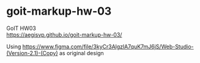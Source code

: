 # goit-markup-hw-03
GoIT HW03
<br>
https://aegisvp.github.io/goit-markup-hw-03/

Using
https://www.figma.com/file/3kyCr3AlgzlA7quK7mJ6jS/Web-Studio-(Version-2.1)-(Copy)
as original design

